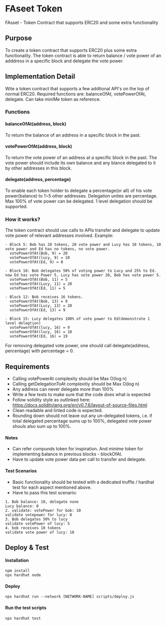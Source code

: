 # FAseet Token
FAsset - Token Contract that supports ERC20 and some extra functionality

## Purpose
To create a token contract that supports ERC20 plus some extra functionality. The token contract is able to return balance / vote power of an adddress in a specific block and delegate the vote power.

## Implementation Detail
Wite a token contract that supports a few addtional API's on the top of normal ERC20. Required functions are: balanceOfAt, votePowerOfAt, delegate.
Can take miniMe token as reference.

### Functions
#### balanceOfAt(address, block)
To return the balance of an address in a specific block in the past.

#### votePowerOfAt(address, block)
To return the vote power of an address at a specific block in the past. The vote power should include its own balance and any blance delegated to it by other addresses in this block.

#### delegate(address, percentage)
To enable each token holder to delegate a percentage(or all) of his vote power(balance) to 1~5 other addresses. Delegation unites are percentage. Max 100% of vote power can be delegated. 1 level delegation should be supported.

### How it works?
The token contract should use calls to APIs transfer and delegate to update vote power of relevant addresses involved. Example:

```
- Block 5: Bob has 20 tokens, 20 vote power and Lucy has 10 tokens, 10 vote power and Ed has no tokens, no vote power.
  votePowerOfAt(Bob, 9) = 20
  votePowerOfAt(lucy, 9) = 10
  votePowerOfAt(Ed, 9) = 0

- Block 10: Bob delegates 50% of voting power to Lucy and 25% to Ed. now Ed has vote Power 5, Lucy has vote power 20, Bob has vote power 5.
  votePowerOfAt(Bob, 11) = 5
  votePowerOfAt(Lucy, 11) = 20
  votePowerOfAt(Ed, 11) = 5

- Block 12: Bob receives 16 tokens.
  votePowerOfAt(Bob, 13) = 9
  votePowerOfAt(Lucy, 13) = 28
  votePowerOfAt(Ed, 13) = 9

- Block 15: Lucy delegates 100% of vote power to Ed(demonstrate 1 level delegtion)
  votePowerOfAt(lucy, 16) = 9
  votePowerOfAt(lucy, 16) = 18
  votePowerOfAt(Ed, 16) = 19
```

For removing delegated vote power, one should call delegate(address, percentage) with percentage = 0.

## Requirements
- Calling votePowerAt complexity should be Max O(log n)
- Calling getDelegationToAt complexitiy should be Max O(log n)
- Any address can never delegate more than 100%
- Write a few tests to make sure that the code does what is expected
- Follow solidity style as outlinked here: https://docs.soliditylang.org/en/v0.7.6/layout-of-source-files.html
- Clean readable and linted code is expected.
- Rounding down should not leave out any un-delegated tokens, i.e. if total delegated percentage sums up to 100%, delegated vote power shouls also sum up to 100%.

#### Notes
- Can refer compunds token for inspiration. And minime token for implementing balance in previous blocks - blockOfAt.
- Have to update vote power data per call to transfer and delegate.

#### Test Scenarios
- Basic functionality should be tested with a dedicated truffle / hardhat test for each aspect mentioned above.
- Have to pass this test scenario:

```
1. Bob balance: 10, delegate none
Lucy balance: 0
2. validate: votePower for bob: 10
validate votepower for lucy: 0
3. Bob delegates 50% to lucy
validate votePower of lucy: 5
4. bob receives 10 tokens
validate vote power of lucy: 10
```

## Deploy & Test
#### Installation
````
npm install
npx hardhat node
````
#### Deploy
```
npx hardhat run --network [NETWORK-NAME] scripts/deploy.js
```
#### Run the test scripts
```
npx hardhat test
```
